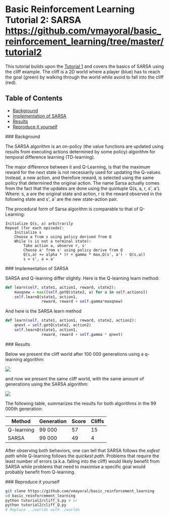 Basic Reinforcement Learning Tutorial 2: SARSA
https://github.com/vmayoral/basic_reinforcement_learning/tree/master/tutorial2
===================================================

This tutorial builds upon the [Tutorial 1](../tutorial1/README.md) and covers the basics of SARSA using the cliff example. The cliff is a 2D world where a player (blue) has to reach the goal (green) by walking through the world while avoid to fall into the cliff (red).

## Table of Contents
- [Background](#background)
- [Implementation of SARSA](#implementation)
- [Results](#results)
- [Reproduce it yourself](#reproduce)

<div id='background'/>
### Background

The SARSA algorithm is an on-policy (the value functions are updated using results from executing actions determined by some policy)  algorithm for temporal difference learning (TD-learning).

The major difference between it and Q-Learning, is that the maximum reward for the next state is not necessarily used for updating the Q-values. Instead, a new action, and therefore reward, is selected using the same policy that determined the original action. The name Sarsa actually comes from the fact that the updates are done using the quintuple Q(s, a, r, s', a'). Where: s, a are the original state and action, r is the reward observed in the following state and s', a' are the new state-action pair. 

The procedural form of Sarsa algorithm is comparable to that of Q-Learning: 

```
Initialize Q(s, a) arbitrarily
Repeat (for each episode):
	Initialize s
	Choose a from s using policy derived from Q
	While (s is not a terminal state):
		Take action a, observe r, s'
		Choose a' from s' using policy derive from Q
		Q(s,a) += alpha * (r + gamma * max,Q(s', a') - Q(s,a))
		s = s', a = a'
```


<div id='implementation'/>
### Implementation of SARSA

SARSA and Q-learning differ slightly. Here is the Q-learning learn method:

```python
def learn(self, state1, action1, reward, state2):
    maxqnew = max([self.getQ(state2, a) for a in self.actions])
    self.learnQ(state1, action1,
                reward, reward + self.gamma*maxqnew)
```
And here is the SARSA learn method
```python
def learn(self, state1, action1, reward, state2, action2):
    qnext = self.getQ(state2, action2)
    self.learnQ(state1, action1,
                reward, reward + self.gamma * qnext)
```


<div id='results'/>
### Results

Below we present the cliff world after 100 000 generations using a q-learning algorithm:

![](../img/rl_sarsa_q.gif)

and now we present the same cliff world, with the same amount of generations using the SARSA algorithm:

![](../img/rl_sarsa_s.gif)

The following table, summarizes the results for both algorithms in the 99 000th generation:

| Method | Generation | Score | Cliffs |
|--------|------------|-------|--------|
|Q-learning | 99 000  | 57 | 15 |
|SARSA | 99 000  | 49 | 4 |

After observing both behaviors, one can tell that SARSA follows the *safest path* while Q-learning follows the *quickest path*. Problems that require the least number of errors (a.k.a. falling into the cliff) would likely benefit from SARSA while problems that need to maximise a specific goal would probably benefit from Q-learning.

<div id='reproduce'/>
### Reproduce it yourself

```bash
git clone https://github.com/vmayoral/basic_reinforcement_learning
cd basic_reinforcement_learning
python tutorial2/cliff_S.py # or
python tutorial2/cliff_Q.py
# Replace ../worlds with ./worlds
```
